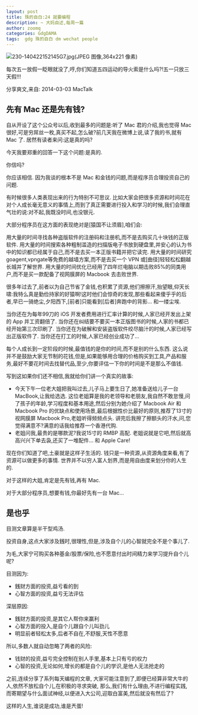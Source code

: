 ```yaml
---
layout: post
title: 珠的自白:24 就要编程
description: ~ 大妈自述,每周一篇
author: zoomq
categories: GdgDAMA
tags:  gdg 珠的自白 dm wechat people
---
```


![230-140422152145G7.jpg(JPEG 图像,364x221 像素)](http://www.xhxsw88.cn/uploads/allimg/140422/230-140422152145G7.jpg)


每次五一放假一眨眼就没了,哼,你们知道五四运动的导火索是什么吗?!五一只放三天假!!!


<!--more-->

分享爽文,来自: 2014-03-03 MacTalk 

## 先有 Mac 还是先有钱?

自从开设了这个公众号以后,收到最多的问题是:听了 Mac 君的介绍,我也觉得 Mac 很好,可是穷屌丝一枚,真买不起,怎么破?前几天我在微博上说,读了我的书,就有 Mac 了. 居然有读者来问:这是真的吗?

今天我要郑重的回答一下这个问题:是真的. 

你信吗?

你应该相信. 因为我谈的根本不是 Mac 和金钱的问题,而是程序员合理投资自己的问题. 

有时候很多人类表现出来的行为特别不可思议. 比如大家会把很多资源和时间花在对个人成长毫无意义的事情上,而到了真正需要进行投入和学习的时候,我们会理直气壮的说:对不起,我既没时间,也没银元. 

大部分程序员在这方面的表现绝对是[猿国不让须眉],咱们会:

用大量的时间寻找各种盗版软件的注册码和注册机,而不是去购买几十块钱的正版软件. 
用大量的时间搜索各种粗制滥造的扫描版电子书放到硬盘里,并安心的认为书中的知识都已经属于自己,而不是去买一本正版书籍并把它读完. 
用大量的时间研究goagent,vpngate等免费的越墙方案,而不是去买一个 VPN 或[曲径]轻轻松松翻越长城并了解世界. 
用大量的时间优化已经用了四年烂电脑以期击败85%的同类用户,而不是买一款配备了视网膜屏的 Macbook 去击败世界. 

很多年过去了,前者以为自己节省了金钱,也积累了资源,他们擦擦汗,抬望眼,仰天长啸:我特么真是勤俭持家的好猿啊!这时他们会惊奇的发现,那些看起来傻乎乎的后者,早已一骑绝尘,夕阳西下,[前者]只能看到[后者]奔跑中的背影... 和一缕尘埃. 

当你还在为每年99刀的 iOS 开发者费用进行汇率计算的时候,人家已经开发出上架的 App 并工资翻倍了. 当你还在纠结要不要买一本正版图书的时候,人家的书都已经开始第三次印刷了. 当你还在为破解和安装盗版软件绞尽脑汁的时候,人家已经写出正版软件了. 当你还在打工的时候,人家已经创业成功了... 

每个人成长到一定阶段的时候,最值钱的是你的时间,而不是别的什么东西. 这么说并不是鼓励大家无节制的花钱,但是,如果能够用合理的价格购买到工具,产品和服务,最好不要花时间去找替代品,至少,你要评估一下你的时间是不是那么不值钱. 

写到这如果你们还不相信,我就给你们讲一个真实的故事:

- 今天下午一位老大姐把我叫过去,儿子马上要生日了,她准备送给儿子一台 MacBook,让我给选选. 这位老姐算是我的老领导和老朋友,我自然不敢怠慢,问了孩子的年龄,学习程度和基本用途,然后分别为她介绍了 Macbook Air 和 Macbook Pro 的优缺点和使用场景,最后根据性价比最好的原则,推荐了13寸的视网膜屏 Macbook Pro,老姐听得频频点头. 讲完后我擦了擦额头的汗水,问,您觉得满意不?满意的话我给推荐一个香港代购. 
- 老姐问我,最贵的是哪款泥?我说15寸的 RMBP 高配. 老姐说就是它吧,然后就高高兴兴下单去袅,还买了一堆配件... 和 Apple Care!

现在你们知道了吧,土豪就是这样子生活的. 钱只是一种资源,从资源角度来看,有了资源可以做更多的事情. 世界并不以穷人富人划界,而是用自由度来划分你的人生的. 

对于这样的大姐,肯定是先有钱,再有 Mac. 

对于大部分程序员,想要有钱,你最好先有一台 Mac... 

## 是也乎

目测文章算是半干型鸡汤.

投资自身,这点大家涉及銭时,很理性,但是,涉及自个儿的心智就完全不是个事儿了.

为毛,大家宁可购买各种基金/股票/保险,也不愿意付出时间精力来学习提升自个儿呢?

目测因为:

- 銭财方面的投资,益亏看的到
- 心智方面的投资,益亏无法评估

深层原因:

- 銭财方面的投资,是其它人帮你来赢利
- 心智方面的投入,是自个儿跟自个儿叫劲儿
- 明显前者轻松太多,后者不自在,不舒服,天性不愿意

所以,多数人就自动忽略了两者的风险:

- 钱财的投资,益亏完全控制在别人手里,基本上只有亏的权力
- 心智的投资,无论如何,增长的都是自个儿的学识,是他人无法抢走的

之前,连续分享了系列每天编程的文章,
大家可能注意到了,即便已经算非常大牛的人,依然不放松自个儿,在积极的寻求突破,
那么,我们有什么理由,不进行编程实践,
而寄期望与什么面试神经,以便进入大公司,迎取白富美,然后就没有然后了?

这样的人生,谁说是成功,谁是兲蛋!







